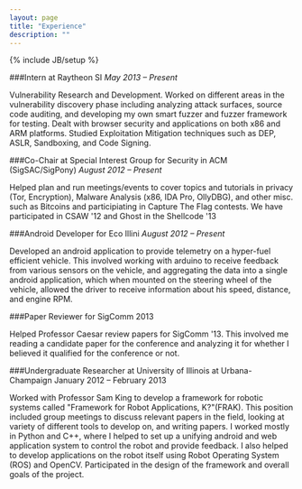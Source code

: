 ```yaml
---
layout: page
title: "Experience"
description: ""
---
```

{% include JB/setup %}

###Intern at Raytheon SI
*May 2013 – Present*

Vulnerability Research and Development.  Worked on different areas in the vulnerability discovery phase including analyzing attack surfaces, source code auditing, and developing my own smart fuzzer and fuzzer framework for testing.  Dealt with browser security and applications on both x86 and ARM platforms.  Studied Exploitation Mitigation techniques such as DEP, ASLR, Sandboxing, and Code Signing.

###Co-Chair at Special Interest Group for Security in ACM (SigSAC/SigPony)
*August 2012 – Present*

Helped plan and run meetings/events to cover topics and tutorials in privacy (Tor, Encryption), Malware Analysis (x86, IDA Pro, OllyDBG), and other misc. such as Bitcoins and participiating in Capture The Flag contests. We have participated in CSAW '12 and Ghost in the Shellcode '13

###Android Developer for Eco Illini
*August 2012 – Present*

Developed an android application to provide telemetry on a hyper-fuel efficient vehicle.  This involved working with arduino to receive feedback from various sensors on the vehicle, and aggregating the data into a single android application, which when mounted on the steering wheel of the vehicle, allowed the driver to receive information about his speed, distance, and engine RPM.

###Paper Reviewer for SigComm 2013

Helped Professor Caesar review papers for SigComm '13. This involved me reading a candidate paper for the conference and analyzing it for whether I believed it qualified for the conference or not.

###Undergraduate Researcher at University of Illinois at Urbana-Champaign
January 2012 – February 2013

Worked with Professor Sam King to develop a framework for robotic systems called "Framework for Robot Applications, K?"(FRAK). This position included group meetings to discuss relevant papers in the field, looking at variety of different tools to develop on, and writing papers.  I worked mostly in Python and C++, where I helped to set up a unifying android and web application system to control the robot and provide feedback.  I also helped to develop applications on the robot itself using Robot Operating System (ROS) and OpenCV.  Participated in the design of the framework and overall goals of the project.
